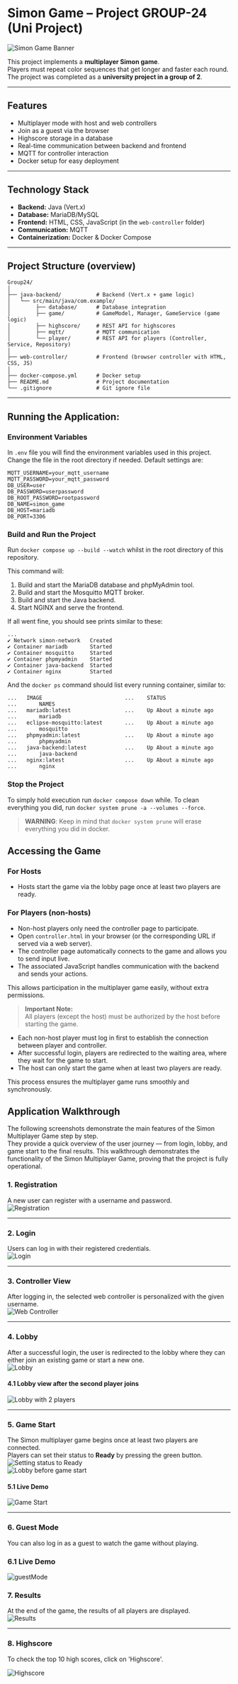 # Simon Game – Project GROUP-24 (Uni Project)

![Simon Game Banner](./simon.jpeg)

This project implements a **multiplayer Simon game**.  
Players must repeat color sequences that get longer and faster each round.  
The project was completed as a **university project in a group of 2**.

---

## Features

- Multiplayer mode with host and web controllers
- Join as a guest via the browser
- Highscore storage in a database
- Real-time communication between backend and frontend
- MQTT for controller interaction
- Docker setup for easy deployment

---

## Technology Stack

- **Backend:** Java (Vert.x)
- **Database:** MariaDB/MySQL
- **Frontend:** HTML, CSS, JavaScript (in the `web-controller` folder)
- **Communication:** MQTT
- **Containerization:** Docker & Docker Compose

---

## Project Structure (overview)

```plaintext
Group24/
│
├── java-backend/           # Backend (Vert.x + game logic)
│   └── src/main/java/com.example/
│        ├── database/      # Database integration
│        ├── game/          # GameModel, Manager, GameService (game logic)
│        ├── highscore/     # REST API for highscores
│        ├── mqtt/          # MQTT communication
│        └── player/        # REST API for players (Controller, Service, Repository)
│
├── web-controller/         # Frontend (browser controller with HTML, CSS, JS)
│
├── docker-compose.yml      # Docker setup
├── README.md               # Project documentation
└── .gitignore              # Git ignore file

```
---


## Running the Application:

### Environment Variables

In `.env` file you will find the environment variables used in this project. Change the file in the root directory if needed. Default settings are:

```
MQTT_USERNAME=your_mqtt_username
MQTT_PASSWORD=your_mqtt_password
DB_USER=user
DB_PASSWORD=userpassword
DB_ROOT_PASSWORD=rootpassword
DB_NAME=simon_game
DB_HOST=mariadb
DB_PORT=3306
```

### Build and Run the Project

Run `docker compose up --build --watch` whilst in the root directory of this repository.

This command will:

1. Build and start the MariaDB database and phpMyAdmin tool.
2. Build and start the Mosquitto MQTT broker.
3. Build and start the Java backend.
4. Start NGINX and serve the frontend.

If all went fine, you should see prints similar to these:

```
...
✔ Network simon-network   Created
✔ Container mariadb       Started
✔ Container mosquitto     Started
✔ Container phpmyadmin    Started
✔ Container java-backend  Started
✔ Container nginx         Started
```


And the `docker ps` command should list every running container, similar to:

```
...   IMAGE                          ...    STATUS                  ...       NAMES
...   mariadb:latest                 ...    Up About a minute ago   ...       mariadb
...   eclipse-mosquitto:latest       ...    Up About a minute ago   ...       mosquitto
...   phpmyadmin:latest              ...    Up About a minute ago   ...       phpmyadmin
...   java-backend:latest            ...    Up About a minute ago   ...       java-backend
...   nginx:latest                   ...    Up About a minute ago   ...       nginx
```

### Stop the Project

To simply hold execution run `docker compose down` while.
To clean everything you did, run `docker system prune -a --volumes --force`.

> **WARNING**: Keep in mind that `docker system prune` will erase everything you did in docker.

## Accessing the Game

### For Hosts

- Hosts start the game via the lobby page once at least two players are ready.

### For Players (non-hosts)

- Non-host players only need the controller page to participate.
- Open `controller.html` in your browser (or the corresponding URL if served via a web server).
- The controller page automatically connects to the game and allows you to send input live.
- The associated JavaScript handles communication with the backend and sends your actions.

This allows participation in the multiplayer game easily, without extra permissions.

> **Important Note:**  
> All players (except the host) must be authorized by the host before starting the game.

- Each non-host player must log in first to establish the connection between player and controller.
- After successful login, players are redirected to the waiting area, where they wait for the game to start.
- The host can only start the game when at least two players are ready.

This process ensures the multiplayer game runs smoothly and synchronously.

## Application Walkthrough

The following screenshots demonstrate the main features of the Simon Multiplayer Game step by step.  
They provide a quick overview of the user journey — from login, lobby, and game start to the final results.
This walkthrough demonstrates the functionality of the Simon Multiplayer Game, proving that the project is fully operational.

### 1. Registration
A new user can register with a username and password.  
![Registration](images/reg.jpeg)

---
### 2. Login
Users can log in with their registered credentials.  
![Login](images/login.jpeg)

---

### 3. Controller View
After logging in, the selected web controller is personalized with the given username.  
![Web Controller](images/web_controller.jpeg)

---

### 4. Lobby
After a successful login, the user is redirected to the lobby where they can either join an existing game or start a new one.  
![Lobby](images/lobby.jpeg)

#### 4.1 Lobby view after the second player joins
![Lobby with 2 players](images/lobby2.jpeg)

---

### 5. Game Start
The Simon multiplayer game begins once at least two players are connected.  
Players can set their status to **Ready** by pressing the green button.
![Setting status to Ready](images/toReady.jpeg)  
![Lobby before game start](images/lobby3.jpeg)
#### 5.1 Live Demo
![Game Start](images/output.gif)

---


### 6. Guest Mode
You can also log in as a guest to watch the game without playing.
### 6.1 Live Demo
![guestMode](images/guestMode.gif)


### 7. Results
At the end of the game, the results of all players are displayed.  
![Results](images/results.jpeg)

---

### 8. Highscore
To check the top 10 high scores, click on 'Highscore'.

![Highscore](images/highscore.jpeg)